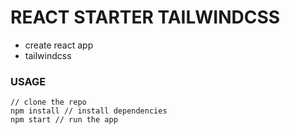 # REACT STARTER TAILWINDCSS

- create react app
- tailwindcss

### USAGE

```
// clone the repo
npm install // install dependencies
npm start // run the app
```
